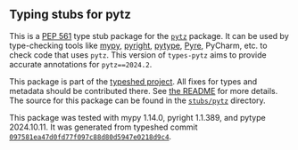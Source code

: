 ## Typing stubs for pytz

This is a [PEP 561](https://peps.python.org/pep-0561/)
type stub package for the [`pytz`](https://github.com/stub42/pytz) package.
It can be used by type-checking tools like
[mypy](https://github.com/python/mypy/),
[pyright](https://github.com/microsoft/pyright),
[pytype](https://github.com/google/pytype/),
[Pyre](https://pyre-check.org/),
PyCharm, etc. to check code that uses `pytz`. This version of
`types-pytz` aims to provide accurate annotations for
`pytz==2024.2`.

This package is part of the [typeshed project](https://github.com/python/typeshed).
All fixes for types and metadata should be contributed there.
See [the README](https://github.com/python/typeshed/blob/main/README.md)
for more details. The source for this package can be found in the
[`stubs/pytz`](https://github.com/python/typeshed/tree/main/stubs/pytz)
directory.

This package was tested with
mypy 1.14.0,
pyright 1.1.389,
and pytype 2024.10.11.
It was generated from typeshed commit
[`097581ea47d0fd77f097c88d80d5947e0218d9c4`](https://github.com/python/typeshed/commit/097581ea47d0fd77f097c88d80d5947e0218d9c4).